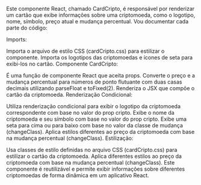 Este componente React, chamado CardCripto, é responsável por renderizar um cartão que exibe informações sobre uma criptomoeda, como o logotipo, nome, símbolo, preço atual e mudança percentual. Vou documentar cada parte do código:

Imports:

Importa o arquivo de estilo CSS (cardCripto.css) para estilizar o componente.
Importa os logotipos das criptomoedas e ícones de seta para exibi-los no cartão.
Componente CardCripto:

É uma função de componente React que aceita props.
Converte o preço e a mudança percentual para números de ponto flutuante com duas casas decimais utilizando parseFloat e toFixed(2).
Renderiza o JSX que compõe o cartão da criptomoeda.
Renderização Condicional:

Utiliza renderização condicional para exibir o logotipo da criptomoeda correspondente com base no valor do prop cripto.
Exibe o nome da criptomoeda e seu símbolo com base no valor do prop cripto.
Exibe uma seta para cima ou para baixo com base no valor da classe de mudança (changeClass).
Aplica estilos diferentes ao preço da criptomoeda com base na mudança percentual (changeClass).
Estilização:

Usa classes de estilo definidas no arquivo CSS (cardCripto.css) para estilizar o cartão da criptomoeda.
Aplica diferentes estilos ao preço da criptomoeda com base na mudança percentual (changeClass).
Este componente é reutilizável e permite exibir informações sobre diferentes criptomoedas de forma dinâmica em um aplicativo React.